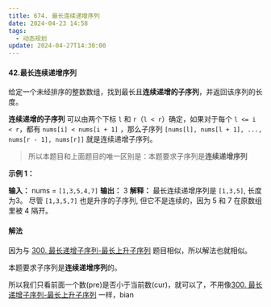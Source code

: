 ```yaml
---
title: 674. 最长连续递增序列
date: 2024-04-23 14:58
tags:
  - 动态规划
update: 2024-04-27T14:30:00
---
```

#### 42.最长连续递增序列

给定一个未经排序的整数数组，找到最长且**连续递增的子序列**，并返回该序列的长度。

**连续递增的子序列** 可以由两个下标 `l` 和 `r`（`l < r`）确定，如果对于每个 `l <= i < r`，都有 `nums[i] < nums[i + 1]` ，那么子序列 `[nums[l], nums[l + 1], ..., nums[r - 1], nums[r]]` 就是连续递增子序列。

>所以本题目和上面题目的唯一区别是：本题要求子序列是**连续递增序列**

**示例 1：**

**输入：** nums = `[1,3,5,4,7]`
**输出：** 3
**解释：** 最长连续递增序列是 `[1,3,5]`, 长度为3。
尽管 `[1,3,5,7]` 也是升序的子序列, 但它不是连续的，因为 5 和 7 在原数组里被 4 隔开。

#### 解法

因为与 [300. 最长递增子序列-最长上升子序列](_posts/计算机科学基础/leetcode刷题/动态规划/300.%20最长递增子序列-最长上升子序列) 题目相似，所以解法也就相似。

本题要求子序列是**连续递增序列**的。

所以我们只看前面一个数(pre)是否小于当前数(cur)，就可以了，不用像[300. 最长递增子序列-最长上升子序列](_posts/计算机科学基础/leetcode刷题/动态规划/300.%20最长递增子序列-最长上升子序列) 一样，bian
